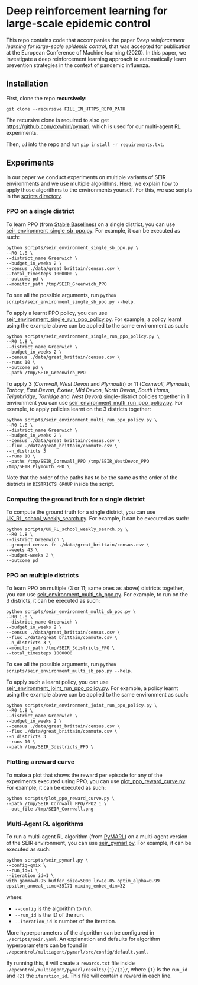 # Deep reinforcement learning for large-scale epidemic control

This repo contains code that accompanies the paper _Deep reinforcement learning for large-scale epidemic control_, that was accepted for publication at the European Conference of Machine learning (2020). In this paper, we investigate a deep reinforcement learning approach to automatically learn prevention strategies in the context of pandemic influenza. 

## Installation

First, clone the repo **recursively**:

```shell
git clone --recursive FILL_IN_HTTPS_REPO_PATH
```

The recursive clone is required to also get <https://github.com/oxwhirl/pymarl>, which is used for our multi-agent RL experiments.

Then, `cd` into the repo and run `pip install -r requirements.txt`.

## Experiments

In our paper we conduct experiments on multiple variants of SEIR environments and we use multiple algorithms. Here, we explain how to apply those algorithms to the environments yourself. For this, we use scripts in the [scripts directory](./scripts).

### PPO on a single district

To learn PPO (from [Stable Baselines](https://github.com/hill-a/stable-baselines)) on a single district, you can use [seir\_environment\_single\_sb\_ppo.py](./scripts/seir_environment_single_sb_ppo.py). For example, it can be executed as such:

```shell
python scripts/seir_environment_single_sb_ppo.py \
--R0 1.8 \
--district_name Greenwich \
--budget_in_weeks 2 \
--census ./data/great_brittain/census.csv \
--total_timesteps 1000000 \
--outcome pd \
--monitor_path /tmp/SEIR_Greenwich_PPO
```

To see all the possible arguments, run `python scripts/seir_environment_single_sb_ppo.py --help`.

To apply a learnt PPO policy, you can use [seir\_environment\_single\_run\_ppo\_policy.py](./scripts/seir_environment_single_run_ppo_policy.py). For example, a policy learnt using the example above can be applied to the same environment as such:

```shell
python scripts/seir_environment_single_run_ppo_policy.py \
--R0 1.8 \
--district_name Greenwich \
--budget_in_weeks 2 \
--census ./data/great_brittain/census.csv \
--runs 10 \
--outcome pd \
--path /tmp/SEIR_Greenwich_PPO
```

To apply 3 (_Cornwall_, _West Devon_ and _Plymouth_) or 11 (_Cornwall_, _Plymouth_, _Torbay_, _East Devon_, _Exeter_, _Mid Devon_, _North Devon_, _South Hams_, _Teignbridge_, _Torridge_ and _West Devon_) single-district policies together in 1 environment you can use [seir\_environment\_multi\_run\_ppo\_policy.py](./scripts/seir_environment_multi_run_ppo_policy.py). For example, to apply policies learnt on the 3 districts together:

```shell
python scripts/seir_environment_multi_run_ppo_policy.py \
--R0 1.8 \
--district_name Greenwich \
--budget_in_weeks 2 \
--census ./data/great_brittain/census.csv \
--flux ./data/great_brittain/commute.csv \
--n_districts 3
--runs 10 \
--paths /tmp/SEIR_Cornwall_PPO /tmp/SEIR_WestDevon_PPO /tmp/SEIR_Plymouth_PPO \
```

Note that the order of the paths has to be the same as the order of the districts in `DISTRICTS_GROUP` inside the script.

### Computing the ground truth for a single district

To compute the ground truth for a single district, you can use [UK\_RL\_school\_weekly\_search.py](./scripts/UK_RL_school_weekly_search.py). For example, it can be executed as such:

```shell
python scripts/UK_RL_school_weekly_search.py \
--R0 1.8 \
--district Greenwich \
--grouped-census-fn ./data/great_brittain/census.csv \
--weeks 43 \
--budget-weeks 2 \
--outcome pd
```

### PPO on multiple districts

To learn PPO on multiple (3 or 11; same ones as above) districts together, you can use [seir\_environment\_multi\_sb\_ppo.py](./scripts/seir_environment_multi_sb_ppo.py). For example, to run on the 3 districts, it can be executed as such:

```shell
python scripts/seir_environment_multi_sb_ppo.py \
--R0 1.8 \
--district_name Greenwich \
--budget_in_weeks 2 \
--census ./data/great_brittain/census.csv \
--flux ./data/great_brittain/commute.csv \
--n_districts 3 \
--monitor_path /tmp/SEIR_3districts_PPO \
--total_timesteps 1000000
```

To see all the possible arguments, run `python scripts/seir_environment_multi_sb_ppo.py --help`.

To apply such a learnt policy, you can use [seir\_environment\_joint\_run\_ppo\_policy.py](./scripts/seir_environment_joint_run_ppo_policy.py). For example, a policy learnt using the example above can be applied to the same environment as such:

```shell
python scripts/seir_environment_joint_run_ppo_policy.py \
--R0 1.8 \
--district_name Greenwich \
--budget_in_weeks 2 \
--census ./data/great_brittain/census.csv \
--flux ./data/great_brittain/commute.csv \
--n_districts 3
--runs 10 \
--path /tmp/SEIR_3districts_PPO \
```

### Plotting a reward curve

To make a plot that shows the reward per episode for any of the experiments executed using PPO, you can use [plot\_ppo\_reward\_curve.py](./scripts/plot_ppo_reward_curve.py). For example, it can be executed as such:

```shell
python scripts/plot_ppo_reward_curve.py \
--path /tmp/SEIR_Cornwall_PPO/PPO2_1 \
--out_file /tmp/SEIR_Cornwall.png
```

### Multi-Agent RL algorithms

To run a multi-agent RL algorithm (from [PyMARL](https://github.com/oxwhirl/pymarl)) on a multi-agent version of the SEIR environment, you can use [seir\_pymarl.py](./scripts/seir_pymarl.py). For example, it can be executed as such:

```shell
python scripts/seir_pymarl.py \
--config=qmix \
--run_id=1 \
--iteration_id=1 \
with gamma=0.95 buffer_size=5000 lr=1e-05 optim_alpha=0.99 epsilon_anneal_time=35171 mixing_embed_dim=32
```

where:

- `--config` is the algorithm to run.
- `--run_id` is the ID of the run.
- `--iteration_id` is  number of the iteration.

More hyperparameters of the algorithm can be configured in `./scripts/seir.yaml`. An explanation and defaults for algorithm hyperparameters can be found in `./epcontrol/multiagent/pymarl/src/config/default.yaml`.

By running this, it will create a `rewards.txt` file inside `./epcontrol/multiagent/pymarl/results/{1}/{2}/`, where `{1}` is the `run_id` and `{2}` the `iteration_id`. This file will contain a reward in each line.

